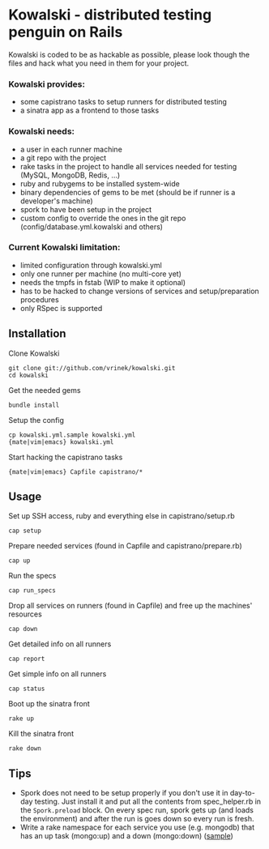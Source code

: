 # Kowalski - distributed testing penguin on Rails

Kowalski is coded to be as hackable as possible, please look though the files and hack what you need in them for your project.

### Kowalski provides:

* some capistrano tasks to setup runners for distributed testing
* a sinatra app as a frontend to those tasks

### Kowalski needs:

* a user in each runner machine
* a git repo with the project
* rake tasks in the project to handle all services needed for testing (MySQL, MongoDB, Redis, ...)
* ruby and rubygems to be installed system-wide
* binary dependencies of gems to be met (should be if runner is a developer's machine)
* spork to have been setup in the project
* custom config to override the ones in the git repo (config/database.yml.kowalski and others)

### Current Kowalski limitation:

* limited configuration through kowalski.yml
* only one runner per machine (no multi-core yet)
* needs the tmpfs in fstab (WIP to make it optional)
* has to be hacked to change versions of services and setup/preparation procedures
* only RSpec is supported

## Installation

Clone Kowalski

    git clone git://github.com/vrinek/kowalski.git
    cd kowalski

Get the needed gems

    bundle install

Setup the config

    cp kowalski.yml.sample kowalski.yml
    {mate|vim|emacs} kowalski.yml

Start hacking the capistrano tasks

    {mate|vim|emacs} Capfile capistrano/*

## Usage

Set up SSH access, ruby and everything else in capistrano/setup.rb

    cap setup

Prepare needed services (found in Capfile and capistrano/prepare.rb)

    cap up

Run the specs

    cap run_specs

Drop all services on runners (found in Capfile) and free up the machines' resources

    cap down

Get detailed info on all runners

    cap report

Get simple info on all runners

    cap status

Boot up the sinatra front

    rake up

Kill the sinatra front

    rake down

## Tips

* Spork does not need to be setup properly if you don't use it in day-to-day testing. Just install it and put all the contents from spec_helper.rb in the `Spork.preload` block. On every spec run, spork gets up (and loads the environment) and after the run is goes down so every run is fresh.
* Write a rake namespace for each service you use (e.g. mongodb) that has an up task (mongo:up) and a down (mongo:down) ([sample](https://gist.github.com/1281295))
